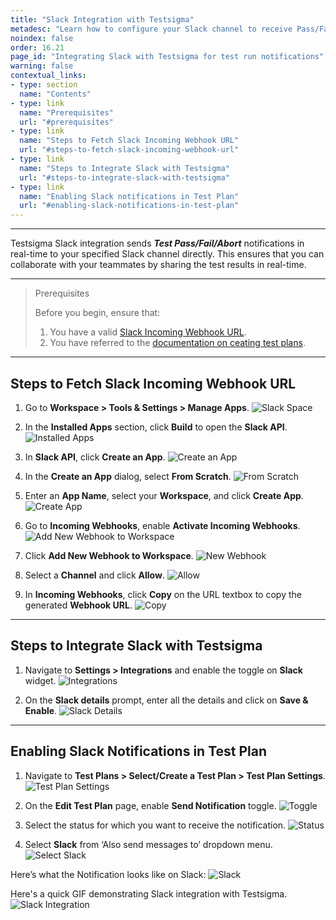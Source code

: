 ```yaml
---
title: "Slack Integration with Testsigma"
metadesc: "Learn how to configure your Slack channel to receive Pass/Fail/Abort notifications about Test Results as in real-time from Testsigma application"
noindex: false
order: 16.21
page_id: "Integrating Slack with Testsigma for test run notifications"
warning: false
contextual_links:
- type: section
  name: "Contents"
- type: link
  name: "Prerequisites"
  url: "#prerequisites"
- type: link
  name: "Steps to Fetch Slack Incoming Webhook URL"
  url: "#steps-to-fetch-slack-incoming-webhook-url"
- type: link
  name: "Steps to Integrate Slack with Testsigma"
  url: "#steps-to-integrate-slack-with-testsigma"
- type: link
  name: "Enabling Slack notifications in Test Plan"
  url: "#enabling-slack-notifications-in-test-plan"
---
```


---

Testsigma Slack integration sends ***Test Pass/Fail/Abort*** notifications in real-time to your specified Slack channel directly. This ensures that you can collaborate with your teammates by sharing the test results in real-time.

---

> <p id="prerequisites">Prerequisites</p>
>
> 
> Before you begin, ensure that:
> 1. You have a valid [Slack Incoming Webhook URL](https://api.slack.com/messaging/webhooks). 
> 2. You have referred to the [documentation on ceating test plans](https://testsigma.com/docs/test-management/test-plans/overview/#steps-to-create-a-test-plan).

---

## **Steps to Fetch Slack Incoming Webhook URL**

1. Go to **Workspace > Tools & Settings > Manage Apps**.
   ![Slack Space](https://s3.amazonaws.com/static-docs.testsigma.com/new_images/projects/applications/Slack_Space.png)

2. In the **Installed Apps** section, click **Build** to open the **Slack API**.
   ![Installed Apps](https://s3.amazonaws.com/static-docs.testsigma.com/new_images/projects/applications/Build_App_Slack.png)

3. In **Slack API**, click **Create an App**.
   ![Create an App](https://s3.amazonaws.com/static-docs.testsigma.com/new_images/projects/applications/Slack_Create_App.png)

4. In the **Create an App** dialog, select **From Scratch**.
   ![From Scratch](https://s3.amazonaws.com/static-docs.testsigma.com/new_images/projects/applications/From_Scratch_Slack.png)

5. Enter an **App Name**, select your **Workspace**, and click **Create App**.
   ![Create App](https://s3.amazonaws.com/static-docs.testsigma.com/new_images/projects/applications/Create_App_Slack_Space.png)

6. Go to **Incoming Webhooks**, enable **Activate Incoming Webhooks**. 
   ![Add New Webhook to Workspace](https://s3.amazonaws.com/static-docs.testsigma.com/new_images/projects/applications/Toggle_Activate_Webhook.png)

7. Click **Add New Webhook to Workspace**.
   ![New Webhook](https://s3.amazonaws.com/static-docs.testsigma.com/new_images/projects/applications/Add_New_Webook_Slack.png)
   
8. Select a **Channel** and click **Allow**.
   ![Allow](https://s3.amazonaws.com/static-docs.testsigma.com/new_images/projects/applications/Allow_Space_Button.png)

9.  In **Incoming Webhooks**, click **Copy** on the URL textbox to copy the generated **Webhook URL**.
    ![Copy](https://s3.amazonaws.com/static-docs.testsigma.com/new_images/projects/applications/Copy_Incoming_Webhook.png)

---

## **Steps to Integrate Slack with Testsigma**

1. Navigate to **Settings > Integrations** and enable the toggle on **Slack** widget. 
![Integrations](https://s3.amazonaws.com/static-docs.testsigma.com/new_images/projects/applications/navsetslack.png)

2. On the **Slack details** prompt, enter all the details and click on **Save & Enable**. 
![Slack Details](https://s3.amazonaws.com/static-docs.testsigma.com/new_images/projects/applications/sldetailspr.png)

---
## **Enabling Slack Notifications in Test Plan**
1. Navigate to **Test Plans > Select/Create a Test Plan > Test Plan Settings**. 
![Test Plan Settings](https://s3.amazonaws.com/static-docs.testsigma.com/new_images/projects/applications/tpdslack.png)

2. On the **Edit Test Plan** page, enable **Send Notification** toggle. 
![Toggle](https://s3.amazonaws.com/static-docs.testsigma.com/new_images/projects/applications/togglesltps.png)

3. Select the status for which you want to receive the notification. 
![Status](https://s3.amazonaws.com/static-docs.testsigma.com/new_images/projects/applications/notonsl.png)

4. Select **Slack** from ‘Also send messages to’ dropdown menu.  
![Select Slack](https://s3.amazonaws.com/static-docs.testsigma.com/new_images/projects/applications/asmtsl.png)

Here’s what the Notification looks like on Slack:
![Slack](https://s3.amazonaws.com/static-docs.testsigma.com/new_images/projects/applications/slack.png)

Here's a quick GIF demonstrating Slack integration with Testsigma. 
![Slack Integration](https://s3.amazonaws.com/static-docs.testsigma.com/new_images/projects/applications/SlackInt.gif)